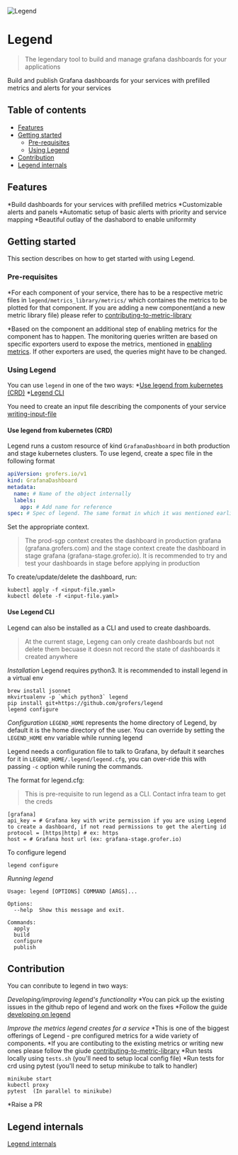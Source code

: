 ![Legend](http://www.desigifs.com/sites/default/files/2013/BalaKrj2.gif)

# Legend

> The legendary tool to build and manage grafana dashboards for your applications

Build and publish Grafana dashboards for your services with prefilled metrics and alerts
for your services

## Table of contents

- [Features](#features)
- [Getting started](#getting-started)
  - [Pre-requisites](#pre-requisites)
  - [Using Legend](#using-legend)
- [Contribution](#contribution)
- [Legend internals](#legend-internals)

## Features

*Build dashboards for your services with prefilled metrics
*Customizable alerts and panels
*Automatic setup of basic alerts with priority and service mapping
*Beautiful outlay of the dashabord to enable uniformity

## Getting started

This section describes on how to get started with using Legend.

### Pre-requisites

*For each component of your service, there has to be a respective metric files in
`legend/metrics_library/metrics/` which containes the metrics to be plotted for that component. If you are adding a new component(and a new metric library file) please refer to [contributing-to-metric-library](docs/contributing-to-metric-library.md)

*Based on the component an additional step of enabling metrics for the component has to happen. The monitoring queries written are based on specific exporters userd to expose the metrics, mentioned in [enabling metrics](docs/contributing-to-metric-library.md). If other exporters are used, the queries might have to be changed.

### Using Legend

You can use `legend` in one of the two ways:
  *[Use legend from kubernetes (CRD)](#use-legend-from-kubernetes-(crd))
  *[Legend CLI](#legend-cli)

You need to create an input file describing the components of your service [writing-input-file](docs/writing-input-file.md)

#### Use legend from kubernetes (CRD)

Legend runs a custom resource of kind `GrafanaDashboard` in both production and stage kubernetes
clusters. To use legend, create a spec file in the following format

```yaml
apiVersion: grofers.io/v1
kind: GrafanaDashboard
metadata:
  name: # Name of the object internally
  labels:
    app: # Add name for reference
spec: # Spec of legend. The same format in which it was mentioned earlier
```

Set the appropriate context.
> The prod-sgp context creates the dashboard in production grafana (grafana.grofers.com) and the stage
> context create the dashboard in stage grafana (grafana-stage.grofer.io). It is recommended to try and
> test your dashboards in stage before applying in production

To create/update/delete the dashboard, run:

```shell
kubectl apply -f <input-file.yaml>
kubectl delete -f <input-file.yaml>
```

#### Use Legend CLI

Legend can also be installed as a CLI and used to create dashboards.
> At the current stage, Legeng can only create dashboards but not delete them becuase it doesn not
> record the state of dashboards it created anywhere

*Installation*
Legend requires python3. It is recommended to install legend in a virtual env

```shell
brew install jsonnet
mkvirtualenv -p `which python3` legend
pip install git+https://github.com/grofers/legend
legend configure
```

*Configuration*
`LEGEND_HOME` represents the home directory of Legend, by default it is the home directory of the user.
You can override by setting the `LEGEND_HOME` env variable while running legend

Legend needs a configuration file to talk to Grafana, by default it searches for it in `LEGEND_HOME/.legend/legend.cfg`, you can over-ride this with passing `-c` option while runing the commands.

The format for legend.cfg:
> This is pre-requisite to run legend as a CLI. Contact infra team to get the creds

```shell
[grafana]
api_key = # Grafana key with write permission if you are using Legend to create a dashboard, if not read permissions to get the alerting id
protocol = [https|http] # ex: https
host = # Grafana host url (ex: grafana-stage.grofer.io)
```

To configure legend

```shell
legend configure
```

*Running legend*

```shell
Usage: legend [OPTIONS] COMMAND [ARGS]...

Options:
  --help  Show this message and exit.

Commands:
  apply
  build
  configure
  publish
```

## Contribution

You can conribute to legend in two ways:

*Developing/improving legend's functionality*
*You can pick up the existing issues in the github repo of legend and work on the fixes
*Follow the guide [developing on legend](docs/developing-on-legend.md)

*Improve the metrics legend creates for a service*
*This is one of the biggest offerings of Legend - pre configured metrics for a wide variety of
components.
*If you are contibuting to the existing metrics or writing new ones please follow the giude [contributing-to-metric-library](docs/contributing-to-metric-library.md)
*Run tests locally using `tests.sh` (you'll need to setup local config file)
*Run tests for crd using pytest (you'll need to setup minikube to talk to handler)

```shell
minikube start
kubectl proxy
pytest  (In parallel to minikube)
```

*Raise a PR

## Legend internals

[Legend internals](docs/legend-internals.md)
